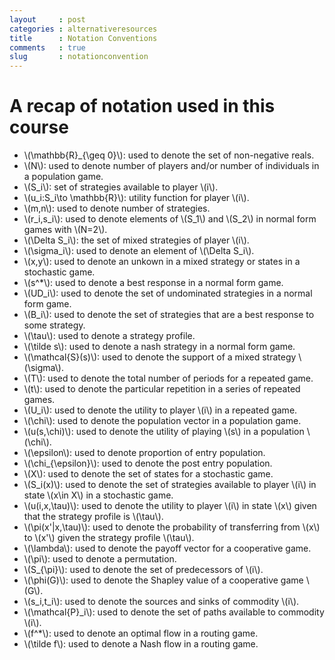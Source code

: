```yaml
---
layout     : post
categories : alternativeresources
title      : Notation Conventions
comments   : true
slug       : notationconvention
---
```


# A recap of notation used in this course

- \\(\mathbb{R}_{\geq 0}\\): used to denote the set of non-negative reals.
- \\(N\\): used to denote number of players and/or number of individuals in a population game.
- \\(S_i\\): set of strategies available to player \\(i\\).
- \\(u_i:S_i\to \mathbb{R}\\): utility function for player \\(i\\).
- \\(m,n\\): used to denote number of strategies.
- \\(r_i,s_i\\): used to denote elements of \\(S_1\\) and \\(S_2\\) in normal form games with \\(N=2\\).
- \\(\Delta S_i\\): the set of mixed strategies of player \\(i\\).
- \\(\sigma_i\\): used to denote an element of \\(\Delta S_i\\).
- \\(x,y\\): used to denote an unkown in a mixed strategy or states in a stochastic game.
- \\(s^*\\): used to denote a best response in a normal form game.
- \\(UD_i\\): used to denote the set of undominated strategies in a normal form game.
- \\(B_i\\): used to denote the set of strategies that are a best response to some strategy.
- \\(\tau\\): used to denote a strategy profile.
- \\(\tilde s\\): used to denote a nash strategy in a normal form game.
- \\(\mathcal{S}(s)\\): used to denote the support of a mixed strategy \\(\sigma\\).
- \\(T\\): used to denote the total number of periods for a repeated game.
- \\(t\\): used to denote the particular repetition in a series of repeated games.
- \\(U_i\\): used to denote the utility to player \\(i\\) in a repeated game.
- \\(\chi\\): used to denote the population vector in a population game.
- \\(u(s,\chi)\\): used to denote the utility of playing \\(s\\) in a population \\(\chi\\).
- \\(\epsilon\\): used to denote proportion of entry population.
- \\(\chi_{\epsilon}\\): used to denote the post entry population.
- \\(X\\): used to denote the set of states for a stochastic game.
- \\(S_i(x)\\): used to denote the set of strategies available to player \\(i\\) in state \\(x\in X\\) in a stochastic game.
- \\(u(i,x,\tau)\\): used to denote the utility to player \\(i\\) in state \\(x\\) given that the strategy profile is \\(\tau\\).
- \\(\pi(x'\|x,\tau)\\): used to denote the probability of transferring from \\(x\\) to \\(x'\\) given the strategy profile \\(\tau\\).
- \\(\lambda\\): used to denote the payoff vector for a cooperative game.
- \\(\pi\\): used to denote a permutation.
- \\(S_{\pi}\\): used to denote the set of predecessors of \\(i\\).
- \\(\phi(G)\\): used to denote the Shapley value of a cooperative game \\(G\\).
- \\(s_i,t_i\\): used to denote the sources and sinks of commodity \\(i\\).
- \\(\mathcal{P}_i\\): used to denote the set of paths available to commodity \\(i\\).
- \\(f^*\\): used to denote an optimal flow in a routing game.
- \\(\tilde f\\): used to denote a Nash flow in a routing game.
